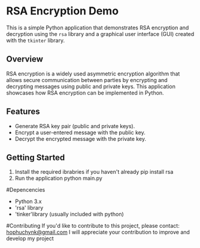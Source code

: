 # RSA Encryption Demo

This is a simple Python application that demonstrates RSA encryption and decryption using the `rsa` library and a graphical user interface (GUI) created with the `tkinter` library.

## Overview

RSA encryption is a widely used asymmetric encryption algorithm that allows secure communication between parties by encrypting and decrypting messages using public and private keys. This application showcases how RSA encryption can be implemented in Python.

## Features

- Generate RSA key pair (public and private keys).
- Encrypt a user-entered message with the public key.
- Decrypt the encrypted message with the private key.

## Getting Started

1. Install the required ibrabries if you haven't already
   pip install rsa
2. Run the application
   python main.py

#Depencencies
- Python 3.x
- 'rsa' library
- 'tinker'library (usually included with python)

#Contributing
  If you'd like to contribute to this project, please contact: hophuchynk@gmail.com
  I will appreciate your contribution to improve and develop my project
